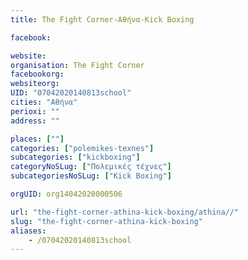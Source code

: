 ```yaml
---
title: The Fight Corner-Αθήνα-Kick Boxing

facebook:

website:
organisation: The Fight Corner
facebookorg:
websiteorg:
UID: "07042020140813school"
cities: "Αθήνα"
perioxi: ""
address: ""

places: [""]
categories: ["polemikes-texnes"]
subcategories: ["kickboxing"]
categoryNoSLug: ["Πολεμικές τέχνες"]
subcategoriesNoSLug: ["Kick Boxing"]

orgUID: org14042020000506

url: "the-fight-corner-athina-kick-boxing/athina//"
slug: "the-fight-corner-athina-kick-boxing"
aliases:
    - /07042020140813school
---
```





